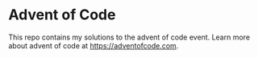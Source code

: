 # Advent of Code

This repo contains my solutions to the advent of code event. Learn more about advent of code at <https://adventofcode.com>.
